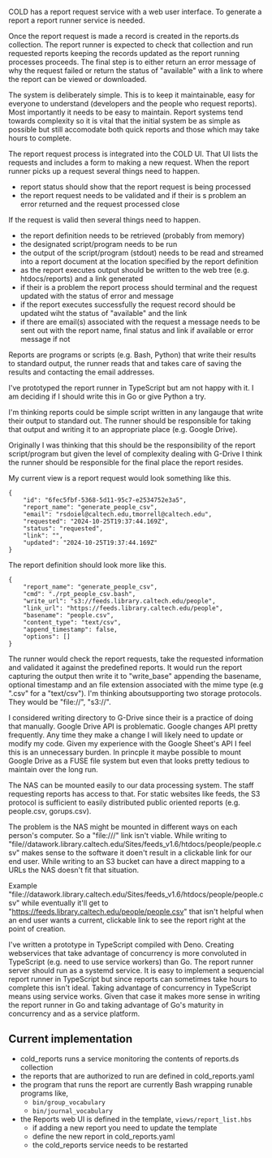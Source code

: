 
COLD has a report request service with a web user interface.  To generate a report a report runner service is needed.

Once the report request is made a record is created in the reports.ds collection. The report runner is expected to check that collection and run requested reports keeping the records updated as the report running processes proceeds. The final step is to either return an error message of why the request failed or return the status of "available" with a link to where the report can be viewed or downloaded.

The system is deliberately simple. This is to keep it maintainable, easy for everyone to understand (developers and the people who request reports). Most importantly it needs to be easy to maintain. Report systems tend towards complexity so it is vital that the initial system be as simple as possible but still accomodate both quick reports and those which may take hours to complete.


The report request process is integrated into the COLD UI. That UI lists the requests and includes a form to making a new request. When the report runner picks up a request several things need to happen.

- report status should show that the report request is being processed
- the report request needs to be validated and if their is s problem an error returned and the request processed close

If the request is valid then several things need to happen.

- the report definition needs to be retrieved (probably from memory)
- the designated script/program needs to be run
- the output of the script/program (stdout) needs to be read and streamed into a report document at the location specified by the report definition
- as the report executes output should be written to the web tree (e.g. htdocs/reports) and a link generated
- if their is a problem the report process should terminal and the request updated with the status of error and message
- if the report executes successfully the request record should be updated wiht the status of "available" and the link
- if there are email(s) associated with the request a message needs to be sent out with the report name, final status and link if available or error message if not

Reports are programs or scripts (e.g. Bash, Python) that write their results to standard output, the runner reads that and takes care of saving the results and contacting the email addresses.

I've prototyped the report runner in TypeScript but am not happy with it. I am deciding if I should write this in Go or give Python a try.

I'm thinking reports could be simple script written in any langauge that write their output to standard out. The runner should be responsible for taking that output and writing it to an appropriate place (e.g. Google Drive).

Originally I was thinking that this should be the responsibility of the report script/program but given the level of complexity dealing with G-Drive I think the runner should be responsible for the final place the report resides.

My current view is a report request would look something like this.

```
{
    "id": "6fec5fbf-5368-5d11-95c7-e2534752e3a5",
    "report_name": "generate_people_csv",
    "email": "rsdoiel@caltech.edu,tmorrell@caltech.edu",
    "requested": "2024-10-25T19:37:44.169Z",
    "status": "requested",
    "link": "",
    "updated": "2024-10-25T19:37:44.169Z"
}
```

The report definition should look more like this.

```
{
    "report_name": "generate_people_csv",
    "cmd": "./rpt_people_csv.bash",
    "write_url": "s3://feeds.library.caltech.edu/people",
    "link_url": "https://feeds.library.caltech.edu/people",
    "basename": "people.csv",
    "content_type": "text/csv",
    "append_timestamp": false,
    "options": []
}
```

The runner would check the report requests, take the requested information and validated it against the predefined reports.  It would run the report capturing the output then write it to "write_base" appending the basename, optional timestamp and an file extension associated with the mime type (e.g ".csv" for a "text/csv"). I'm thinking aboutsupporting two storage protocols. They would be "file://", "s3://".

I considered writing directory to G-Drive since their is a practice of doing that manually.  Google Drive API is problematic.  Google changes API pretty frequently. Any time they make a change I will likely need to update or modify my code. Given my experience with the Google Sheet's API I feel this is an unnecessary burden. In princple it maybe possible to mount Google Drive as a FUSE file system but even that looks pretty tedious to maintain over the long run.

The NAS can be mounted easily to our data processing system. The staff requesting reports has access to that. For static websites like feeds, the S3 protocol is sufficient to easily distributed public oriented reports (e.g. people.csv, gorups.csv).

The problem is the NAS might be mounted in different ways on each person's computer. So a "file:///" link isn't viable. While writing to "file//datawork.library.caltech.edu/Sites/feeds_v1.6/htdocs/people/people.csv" makes sense to the software it doen't result in a clickable link for our end user. While writing to an S3 bucket can have a direct mapping to a URLs the NAS doesn't fit that situation.

Example "file://datawork.library.caltech.edu/Sites/feeds_v1.6/htdocs/people/people.csv" while eventually it'll get to "https://feeds.library.caltech.edu/people/people.csv" that isn't helpful when an end user wants a current, clickable link to see the report right at the point of creation.


I've written a prototype in TypeScript compiled with Deno.   Creating webservices that take advantage of concurrency is more convoluted in TypeScript (e.g. need to use service workers) than Go.  The report runner server should run as a systemd service. It is easy to implement a sequencial report runner in TypeScript but since reports can sometimes take hours to complete this isn't ideal. Taking advantage of concurrency in TypeScript means using service works. Given that case it makes more sense in writing the report runner in Go and taking advantage of Go's maturity in concurrency and as a service platform.

## Current implementation

- cold_reports runs a service monitoring the contents of reports.ds collection
- the reports that are authorized to run are defined in cold_reports.yaml
- the program that runs the report are currently Bash wrapping runable programs like,
  - `bin/group_vocabulary`
  - `bin/journal_vocabulary`
- the Reports web UI is defined in the template, `views/report_list.hbs`
  - if adding a new report you need to update the template
  - define the new report in cold_reports.yaml
  - the cold_reports service needs to be restarted

